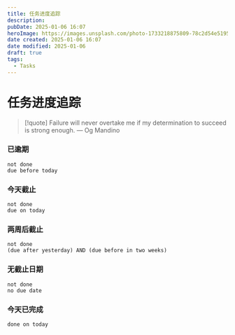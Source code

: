 ```yaml
---
title: 任务进度追踪
description: 
pubDate: 2025-01-06 16:07
heroImage: https://images.unsplash.com/photo-1733218875809-78c2d54e5195?crop=entropy&cs=srgb&fm=jpg&ixid=M3w2Mjc5MjV8MHwxfHJhbmRvbXx8fHx8fHx8fDE3MzYxNTA4NDd8&ixlib=rb-4.0.3&q=85&w=1200h=400
date created: 2025-01-06 16:07
date modified: 2025-01-06
draft: true
tags:
  - Tasks
---
```


# 任务进度追踪

> [!quote] Failure will never overtake me if my determination to succeed is strong enough.
> — Og Mandino

### 已逾期

```tasks
not done
due before today
```

### 今天截止

```tasks
not done
due on today
```

### 两周后截止

```tasks
not done
(due after yesterday) AND (due before in two weeks)
```

### 无截止日期

```tasks
not done
no due date
```

### 今天已完成

```tasks
done on today
```
